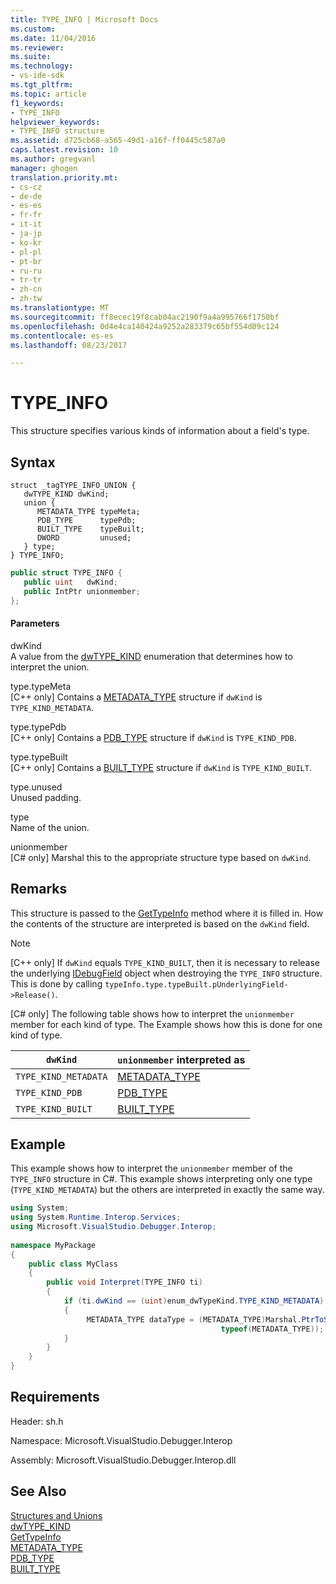 ```yaml
---
title: TYPE_INFO | Microsoft Docs
ms.custom: 
ms.date: 11/04/2016
ms.reviewer: 
ms.suite: 
ms.technology:
- vs-ide-sdk
ms.tgt_pltfrm: 
ms.topic: article
f1_keywords:
- TYPE_INFO
helpviewer_keywords:
- TYPE_INFO structure
ms.assetid: d725cb68-a565-49d1-a16f-ff0445c587a0
caps.latest.revision: 10
ms.author: gregvanl
manager: ghogen
translation.priority.mt:
- cs-cz
- de-de
- es-es
- fr-fr
- it-it
- ja-jp
- ko-kr
- pl-pl
- pt-br
- ru-ru
- tr-tr
- zh-cn
- zh-tw
ms.translationtype: MT
ms.sourcegitcommit: ff8ecec19f8cab04ac2190f9a4a995766f1750bf
ms.openlocfilehash: 0d4e4ca140424a9252a283379c65bf554d09c124
ms.contentlocale: es-es
ms.lasthandoff: 08/23/2017

---
```

# <a name="typeinfo"></a>TYPE_INFO
This structure specifies various kinds of information about a field's type.  
  
## <a name="syntax"></a>Syntax  
  
```cpp#  
struct _tagTYPE_INFO_UNION {  
   dwTYPE_KIND dwKind;  
   union {  
      METADATA_TYPE typeMeta;  
      PDB_TYPE      typePdb;  
      BUILT_TYPE    typeBuilt;  
      DWORD         unused;  
   } type;  
} TYPE_INFO;  
```  
  
```cs  
public struct TYPE_INFO {  
   public uint   dwKind;  
   public IntPtr unionmember;  
};  
```  
  
#### <a name="parameters"></a>Parameters  
 dwKind  
 A value from the [dwTYPE_KIND](../../../extensibility/debugger/reference/dwtype-kind.md) enumeration that determines how to interpret the union.  
  
 type.typeMeta  
 [C++ only] Contains a [METADATA_TYPE](../../../extensibility/debugger/reference/metadata-type.md) structure if `dwKind` is `TYPE_KIND_METADATA`.  
  
 type.typePdb  
 [C++ only] Contains a [PDB_TYPE](../../../extensibility/debugger/reference/pdb-type.md) structure if `dwKind` is `TYPE_KIND_PDB`.  
  
 type.typeBuilt  
 [C++ only] Contains a [BUILT_TYPE](../../../extensibility/debugger/reference/built-type.md) structure if `dwKind` is `TYPE_KIND_BUILT`.  
  
 type.unused  
 Unused padding.  
  
 type  
 Name of the union.  
  
 unionmember  
 [C# only] Marshal this to the appropriate structure type based on `dwKind`.  
  
## <a name="remarks"></a>Remarks  
 This structure is passed to the [GetTypeInfo](../../../extensibility/debugger/reference/idebugfield-gettypeinfo.md) method where it is filled in. How the contents of the structure are interpreted is based on the `dwKind` field.  
  
> [!NOTE]
>  [C++ only] If `dwKind` equals `TYPE_KIND_BUILT`, then it is necessary to release the underlying [IDebugField](../../../extensibility/debugger/reference/idebugfield.md) object when destroying the `TYPE_INFO` structure. This is done by calling `typeInfo.type.typeBuilt.pUnderlyingField->Release()`.  
  
 [C# only] The following table shows how to interpret the `unionmember` member for each kind of type. The Example shows how this is done for one kind of type.  
  
|`dwKind`|`unionmember` interpreted as|  
|--------------|----------------------------------|  
|`TYPE_KIND_METADATA`|[METADATA_TYPE](../../../extensibility/debugger/reference/metadata-type.md)|  
|`TYPE_KIND_PDB`|[PDB_TYPE](../../../extensibility/debugger/reference/pdb-type.md)|  
|`TYPE_KIND_BUILT`|[BUILT_TYPE](../../../extensibility/debugger/reference/built-type.md)|  
  
## <a name="example"></a>Example  
 This example shows how to interpret the `unionmember` member of the `TYPE_INFO` structure in C#. This example shows interpreting only one type (`TYPE_KIND_METADATA`) but the others are interpreted in exactly the same way.  
  
```cs  
using System;  
using System.Runtime.Interop.Services;  
using Microsoft.VisualStudio.Debugger.Interop;  
  
namespace MyPackage  
{  
    public class MyClass  
    {  
        public void Interpret(TYPE_INFO ti)  
        {  
            if (ti.dwKind == (uint)enum_dwTypeKind.TYPE_KIND_METADATA)  
            {  
                 METADATA_TYPE dataType = (METADATA_TYPE)Marshal.PtrToStructure(ti.unionmember,  
                                               typeof(METADATA_TYPE));  
            }  
        }  
    }  
}  
```  
  
## <a name="requirements"></a>Requirements  
 Header: sh.h  
  
 Namespace: Microsoft.VisualStudio.Debugger.Interop  
  
 Assembly: Microsoft.VisualStudio.Debugger.Interop.dll  
  
## <a name="see-also"></a>See Also  
 [Structures and Unions](../../../extensibility/debugger/reference/structures-and-unions.md)   
 [dwTYPE_KIND](../../../extensibility/debugger/reference/dwtype-kind.md)   
 [GetTypeInfo](../../../extensibility/debugger/reference/idebugfield-gettypeinfo.md)   
 [METADATA_TYPE](../../../extensibility/debugger/reference/metadata-type.md)   
 [PDB_TYPE](../../../extensibility/debugger/reference/pdb-type.md)   
 [BUILT_TYPE](../../../extensibility/debugger/reference/built-type.md)
